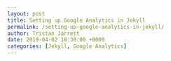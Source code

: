 ```yaml
---
layout: post
title: Setting up Google Analytics in Jekyll
permalink: /setting-up-google-analytics-in-jekyll/
author: Tristan Jarrett
date: 2019-04-02 18:30:00 +0000
categories: [Jekyll, Google Analytics]
---
```

